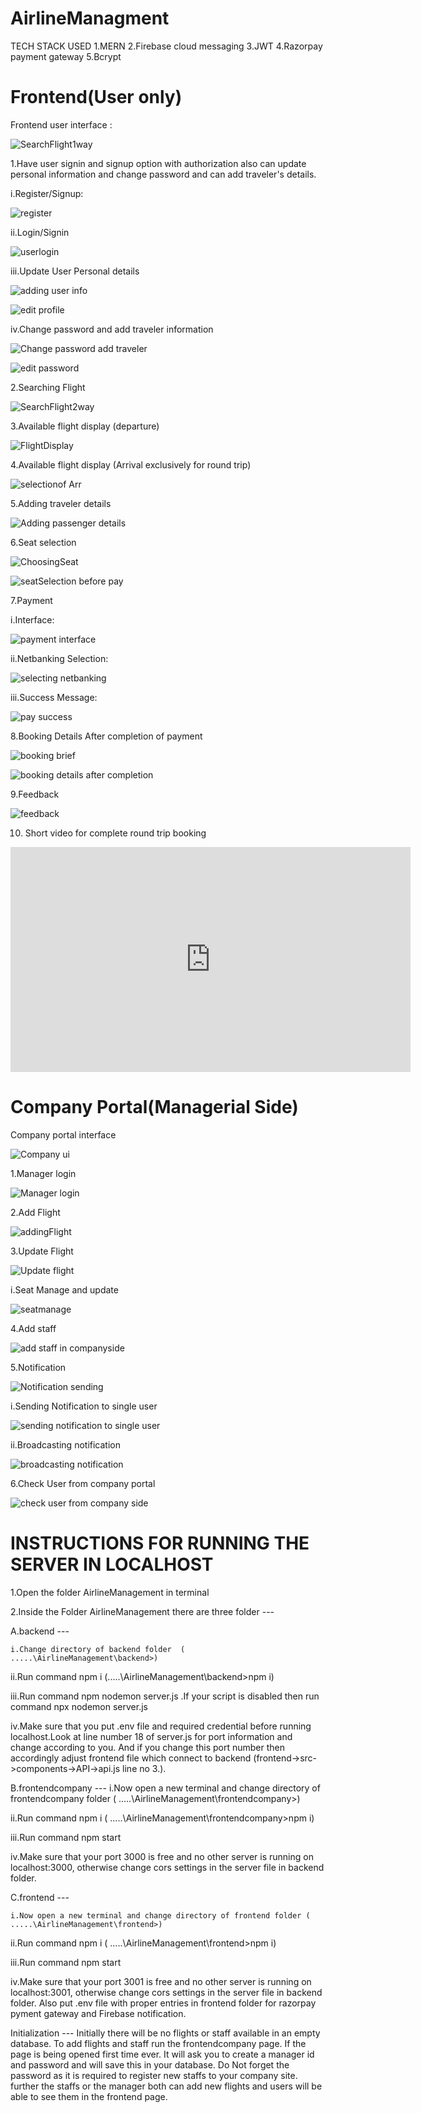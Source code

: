 
# AirlineManagment
TECH STACK USED
1.MERN 
2.Firebase cloud messaging
3.JWT
4.Razorpay payment gateway
5.Bcrypt

# Frontend(User only)
Frontend user interface :


![SearchFlight1way](https://github.com/user-attachments/assets/73c86120-82a9-4251-9604-bf56ded4fb35)


1.Have user signin and signup option with authorization  also can update personal information and change password and can add traveler's details.


i.Register/Signup:

![register](https://github.com/user-attachments/assets/9424c587-65a6-4087-984c-9ae7b5ed4879)

ii.Login/Signin

![userlogin](https://github.com/user-attachments/assets/3448d64d-7933-45f4-bd36-b931ac7a03dd)

iii.Update User Personal details

![adding user info](https://github.com/user-attachments/assets/5fedb7a2-f29d-4ab0-90b7-8e964c9f465c)

![edit profile](https://github.com/user-attachments/assets/09855c5f-566e-430b-952f-bb2cdad6dbd9)

iv.Change password and add traveler information

![Change password   add traveler](https://github.com/user-attachments/assets/404b4a6f-aa55-4ec2-a8f0-69c003568ae6)


![edit password](https://github.com/user-attachments/assets/a07d6d3a-5812-4cde-82db-833d6b01242f)



2.Searching Flight 

![SearchFlight2way](https://github.com/user-attachments/assets/66597d5f-22fc-4500-9e90-6f756b4b357e)

3.Available flight display (departure)

![FlightDisplay](https://github.com/user-attachments/assets/2a0fff9c-2eab-4df3-b237-5f831926c7ff)


4.Available flight display (Arrival  exclusively for round trip)

![selectionof Arr](https://github.com/user-attachments/assets/c6cdcf54-8fe6-4627-a1d2-498230436cf3)


5.Adding traveler details

![Adding passenger details](https://github.com/user-attachments/assets/fc5c6de3-53f3-43ea-aa07-3fd624cf2283)


6.Seat selection

![ChoosingSeat](https://github.com/user-attachments/assets/c9104317-92ba-4507-a1b8-a2368b33ece4)

![seatSelection before pay](https://github.com/user-attachments/assets/aad76b18-8ad8-4be3-93e8-b6f35188a61d)


 7.Payment
 
 i.Interface:
 
 ![payment interface](https://github.com/user-attachments/assets/b5f51c43-053e-4cc7-957f-713585acc461)

ii.Netbanking Selection:

![selecting netbanking](https://github.com/user-attachments/assets/a13df50c-97ea-4cb5-995d-c7c0e29561eb)

iii.Success Message:

![pay success](https://github.com/user-attachments/assets/f38d4793-a80e-43c8-98d0-8195cfe33291)

8.Booking Details After completion of payment

 ![booking brief ](https://github.com/user-attachments/assets/00a900b8-12e0-4b16-8271-69fdc436b768)

![booking details after completion](https://github.com/user-attachments/assets/ff8530b7-e3ff-42c9-88f9-04e64ce8fd5f)

9.Feedback

![feedback](https://github.com/user-attachments/assets/df951111-39ef-4a15-8797-5c3289774490)

10. Short video for complete round trip booking

<iframe title="vimeo-player" src="https://player.vimeo.com/video/994337323?h=e2a5f477d5" width="640" height="360" frameborder="0"    allowfullscreen></iframe>


# Company Portal(Managerial Side)

Company portal interface

![Company ui](https://github.com/user-attachments/assets/b284f1df-677e-4be3-8b53-4d0177e61baa)

1.Manager login

![Manager login](https://github.com/user-attachments/assets/4a2d3d19-8b1a-4b03-875f-ef460b43a6bf)

2.Add Flight 

![addingFlight](https://github.com/user-attachments/assets/fc722112-123d-465a-82d7-7da9a4a83e7c)

3.Update Flight

![Update flight](https://github.com/user-attachments/assets/9759427d-17f2-433e-93fd-aee743beb3bd)

i.Seat Manage and update

![seatmanage](https://github.com/user-attachments/assets/aa1af037-40cd-4d74-98c1-56b89f497517)


4.Add staff

![add staff in companyside](https://github.com/user-attachments/assets/f8412378-32d0-4577-ac81-a626d882ba47)

5.Notification

![Notification sending](https://github.com/user-attachments/assets/6692f09e-a5a5-4b65-8bf5-2889c6a466c5)

i.Sending Notification to single user

![sending notification to single user](https://github.com/user-attachments/assets/a3c5af9d-1cbb-45dd-bff5-8f59cf2037bf)

 ii.Broadcasting notification
 
![broadcasting notification](https://github.com/user-attachments/assets/8d55b847-b911-4576-b5b3-c09cb6cdf53d)

6.Check User from company portal

![check user from company side](https://github.com/user-attachments/assets/e59e64ef-039c-444b-8d31-165fd4ccde04)


# INSTRUCTIONS FOR RUNNING THE SERVER IN LOCALHOST


1.Open the folder AirlineManagement in terminal

2.Inside the Folder AirlineManagement there are three folder ---


  A.backend ---
  
    i.Change directory of backend folder  ( .....\AirlineManagement\backend>)
    
   ii.Run command  npm i              (.....\AirlineManagement\backend>npm i)
   
  iii.Run command  npm nodemon server.js .If your script is disabled then  run command  npx nodemon server.js
  
   iv.Make sure that you put .env file and required credential before running localhost.Look at line number 18 of server.js  for port information and change according to you. And if you change this port number then accordingly adjust frontend file which connect to backend   (frontend->src->components->API->api.js     line no 3.).

  B.frontendcompany   ---
    i.Now open a new terminal and change directory of frontendcompany folder ( .....\AirlineManagement\frontendcompany>)
    
   ii.Run command npm i      ( .....\AirlineManagement\frontendcompany>npm i)
   
  iii.Run command npm start
  
   iv.Make sure that your port 3000 is free and no other server is running on localhost:3000, otherwise change cors settings in the server file in backend folder.


  C.frontend   ---
  
    i.Now open a new terminal and change directory of frontend folder ( .....\AirlineManagement\frontend>)
    
   ii.Run command npm i      ( .....\AirlineManagement\frontend>npm i)
   
  iii.Run command npm start
  
   iv.Make sure that your port 3001 is free and no other server is running on localhost:3001, otherwise change cors settings in the server file in backend folder. Also put .env file with proper  entries in frontend folder for razorpay pyment gateway and Firebase notification.

   
Initialization   ---
  Initially there will be no flights or staff available in an empty database. To add flights and staff run the frontendcompany page. If the page is being opened first time ever. It will ask you to create a manager id and password and will save this in your database. Do Not forget the password as it is required to register new staffs to your company site. further the staffs or the manager both can add new flights and users will be able to see them in the frontend page.
  
   
